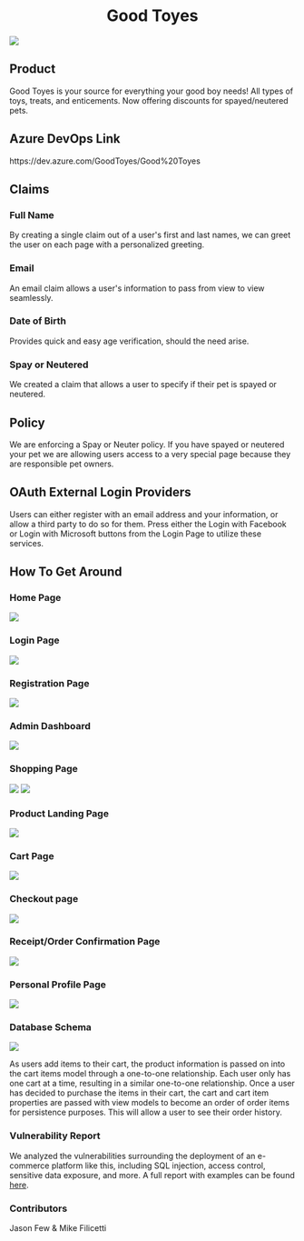 <h1 align="center">Good Toyes</h1>
<img src="/Assets/dog-2.jpg") >

<h2>Product</h2>

Good Toyes is your source for everything your good boy needs! All types of toys, treats, and enticements. Now offering discounts for spayed/neutered pets.


<h2>Azure DevOps Link</h2>
https://dev.azure.com/GoodToyes/Good%20Toyes


<h2>Claims</h2>

<h3>Full Name</h3>
By creating a single claim out of a user's first and last names, we can greet the user on each page with a personalized greeting.

<h3>Email</h3>
An email claim allows a user's information to pass from view to view seamlessly.

<h3>Date of Birth</h3>
Provides quick and easy age verification, should the need arise.

<h3>Spay or Neutered</h3>
We created a claim that allows a user to specify if their pet is spayed or neutered.


<h2>Policy</h2>
We are enforcing a Spay or Neuter policy.  If you have spayed or neutered your pet we are allowing users access to a very special page because they are responsible pet owners.


<h2>OAuth External Login Providers</h2>

Users can either register with an email address and your information, or allow a third party to do so for them. Press either the Login with Facebook or Login with Microsoft buttons from the Login Page to utilize these services.


<h2>How To Get Around</h2>

<h3>Home Page</h2>
<img src="/Assets/ecom/home.PNG" >

<h3>Login Page</h2>
<img src="/Assets/ecom/login.PNG" >

<h3>Registration Page</h2>
<img src="/Assets/ecom/register.PNG" >

<h3>Admin Dashboard</h3>
<img src="/Assets/ecom/admin.PNG" >

<h3>Shopping Page</h2>
<img src="/Assets/ecom/shop1.PNG" >
<img src="/Assets/ecom/shop2.PNG" >

<h3>Product Landing Page</h2>
<img src="/Assets/ecom/product.PNG" >

<h3>Cart Page</h2>
<img src="/Assets/ecom/cart.PNG" >

<h3>Checkout page</h2>
<img src="/Assets/ecom/checkout.PNG" >

<h3>Receipt/Order Confirmation Page</h2>
<img src="/Assets/ecom/receipt.PNG" >

<h3>Personal Profile Page</h2>
<img src="/Assets/ecom/profile.PNG" >


<h3>Database Schema</h2>
<img src="/Assets/goodtoyes_db_schema.PNG" >

As users add items to their cart, the product information is passed on into the cart items model through a one-to-one relationship. Each user only has one cart at a time, resulting in a similar one-to-one relationship. Once a user has decided to purchase the items in their cart, the cart and cart item properties are passed with view models to become an order of order items for persistence purposes. This will allow a user to see their order history.


<h3>Vulnerability Report</h3>
We analyzed the vulnerabilities surrounding the deployment of an e-commerce platform like this, including SQL injection, access control, sensitive data exposure, and more. A full report with examples can be found <a href="/vulnerability-report.md">here</a>.


<h3>Contributors</h3>
Jason Few & Mike Filicetti
